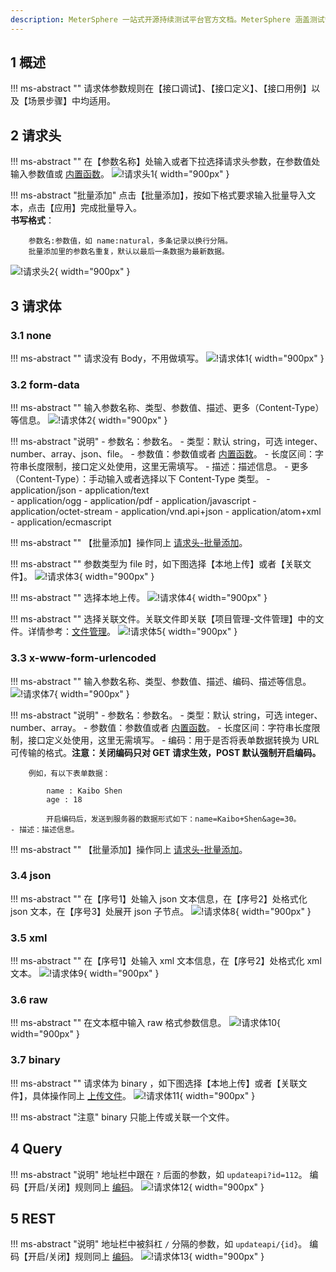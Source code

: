 ```yaml
---
description: MeterSphere 一站式开源持续测试平台官方文档。MeterSphere 涵盖测试管理、接口测试、UI 测试和性能测试等功能，全面兼容 JMeter、Selenium 等主流开源标准，有效助力开发和测试团队充分利用云弹性进行高度可 扩展的自动化测试，加速高质量的软件交付。
---     
```

## 1 概述
!!! ms-abstract "" 
    请求体参数规则在【接口调试】、【接口定义】、【接口用例】以及【场景步骤】中均适用。

## 2 请求头
!!! ms-abstract "" 
    在【参数名称】处输入或者下拉选择请求头参数，在参数值处输入参数值或 [内置函数](../api_test/request_params.md)。
![!请求头1](../../img/api_test/request_params/请求头1.png){ width="900px" }

!!! ms-abstract "批量添加" 
    点击【批量添加】，按如下格式要求输入批量导入文本，点击【应用】完成批量导入。<br>
    **书写格式**：<br>

        参数名:参数值，如 name:natural，多条记录以换行分隔。
        批量添加里的参数名重复，默认以最后一条数据为最新数据。
![!请求头2](../../img/api_test/request_params/请求头2.png){ width="900px" }    

## 3 请求体
### 3.1 none 
!!! ms-abstract "" 
    请求没有 Body，不用做填写。
![!请求体1](../../img/api_test/request_params/请求体1.png){ width="900px" }

### 3.2 form-data
!!! ms-abstract "" 
    输入参数名称、类型、参数值、描述、更多（Content-Type）等信息。
![!请求体2](../../img/api_test/request_params/请求体2.png){ width="900px" }    

!!! ms-abstract "说明" 
    - 参数名：参数名。
    - 类型：默认 string，可选 integer、number、array、json、file。
    - 参数值：参数值或者 [内置函数](../api_test/request_params.md#2)。
    - 长度区间：字符串长度限制，接口定义处使用，这里无需填写。
    - 描述：描述信息。
    - 更多（Content-Type）：手动输入或者选择以下 Content-Type 类型。
        - application/json 
        - application/text   
        - application/ogg 
        - application/pdf
        - application/javascript
        - application/octet-stream
        - application/vnd.api+json
        - application/atom+xml
        - application/ecmascript 

!!! ms-abstract "" 
    【批量添加】操作同上 [请求头-批量添加](#2)。

!!! ms-abstract "" 
    参数类型为 file 时，如下图选择【本地上传】或者【关联文件】。
![!请求体3](../../img/api_test/request_params/请求体3.png){ width="900px" }       

!!! ms-abstract "" 
    选择本地上传。
![!请求体4](../../img/api_test/request_params/请求体4.png){ width="900px" }       

!!! ms-abstract "" 
    选择关联文件。关联文件即关联【项目管理-文件管理】中的文件。详情参考：[文件管理](../project_management/file_management.md)。
![!请求体5](../../img/api_test/request_params/请求体5.png){ width="900px" }     

### 3.3 x-www-form-urlencoded
!!! ms-abstract "" 
    输入参数名称、类型、参数值、描述、编码、描述等信息。
![!请求体7](../../img/api_test/request_params/请求体7.png){ width="900px" }  

!!! ms-abstract "说明" 
    - 参数名：参数名。
    - 类型：默认 string，可选 integer、number、array。
    - 参数值：参数值或者 [内置函数](../api_test/request_params.md#2)。
    - 长度区间：字符串长度限制，接口定义处使用，这里无需填写。
    - 编码：用于是否将表单数据转换为 URL 可传输的格式。**注意：关闭编码只对 GET 请求生效，POST 默认强制开启编码。**

        例如，有以下表单数据：

            name : Kaibo Shen
            age : 18

            开启编码后，发送到服务器的数据形式如下：name=Kaibo+Shen&age=30。
    - 描述：描述信息。

!!! ms-abstract "" 
    【批量添加】操作同上 [请求头-批量添加](#2)。

### 3.4 json
!!! ms-abstract "" 
    在【序号1】处输入 json 文本信息，在【序号2】处格式化 json 文本，在【序号3】处展开 json 子节点。
![!请求体8](../../img/api_test/request_params/请求体8.png){ width="900px" }  

### 3.5 xml
!!! ms-abstract "" 
    在【序号1】处输入 xml 文本信息，在【序号2】处格式化 xml 文本。
![!请求体9](../../img/api_test/request_params/请求体9.png){ width="900px" }  

### 3.6 raw
!!! ms-abstract "" 
    在文本框中输入 raw 格式参数信息。
![!请求体10](../../img/api_test/request_params/请求体10.png){ width="900px" }  

### 3.7 binary
!!! ms-abstract "" 
    请求体为 binary ，如下图选择【本地上传】或者【关联文件】，具体操作同上 [上传文件](#32-form-data)。
![!请求体11](../../img/api_test/request_params/请求体11.png){ width="900px" }  

!!! ms-abstract "注意" 
    binary 只能上传或关联一个文件。

## 4 Query
!!! ms-abstract "说明" 
    地址栏中跟在 `?` 后面的参数，如 `updateapi?id=112`。
    编码【开启/关闭】规则同上 [编码](#33-x-www-form-urlencoded)。
![!请求体12](../../img/api_test/request_params/请求体12.png){ width="900px" }     

## 5 REST
!!! ms-abstract "说明" 
    地址栏中被斜杠 `/` 分隔的参数，如 `updateapi/{id}`。
    编码【开启/关闭】规则同上 [编码](#33-x-www-form-urlencoded)。
![!请求体13](../../img/api_test/request_params/请求体13.png){ width="900px" }     